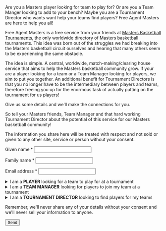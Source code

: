 <p class="notice">
	Are you a Masters player looking for team to play for? Or are you a Team Manger looking to add to your bench? Maybe you are a Tournament Director who wants want help your teams find players? Free Agent Masters are here to help you all!
</p>

Free Agent Masters is a free service from your friends at [Masters Basketball Tournaments](https://www.mastersbasketballtournaments.com/), the only worldwide directory of Masters basketball tournaments. This idea was born out of the struggles we had breaking into the Masters basketball circuit ourselves and hearing that many others seem to be experiencing the same obstacle.

The idea is simple. A central, worldwide, match-making/clearing house service that aims to help the Masters basketball community grow. If your are a player looking for a team or a Team Manager looking for players, we aim to put you together. An additional benefit for Tournament Directors is that you no longer have to be the intermediary between players and teams, therefore freeing you up for the enormous task of actually putting on the tournament for us players!

Give us some details and we'll make the connections for you.

So tell your Masters friends, Team Manager and that hard working Tournament Director about the potential of this service for our Masters basketball community!

The information you share here will be treated with respect and not sold or given to any other site, service or person without your consent.

<form action="/thank-you/" method="POST">
<p>
	<label for="givenname">Given name *</label>
	<input id="givenname" name="givenname" type="text" required>
</p>
<p>
	<label for="familyname">Family name *</label>
	<input id="familyname" name="familyname" type="text" required>
</p>
<p>
	<label for="email">Email address *</label>
	<input id="email" name="email" type="email" required>
</p>
<details name="role" >
	<summary>I am a <strong>PLAYER</strong> looking for a team to play for at a tournament</summary>
	<p>
		Select all the tournament competitions you are interested in:<br>
		(hold the ctrl/cmd key to select multiple competitions)
	</p>
<select id="tournament" name="tournament" size="10" multiple>
	{% for tournament in tournaments %}
		<optgroup label="{{ tournament.name }}, {{ tournament.location }} ({{ tournament.dates }})">
			{% for competition in tournament.competitions %}
				<option value="{{ tournament.name }}~{{ competition.name }}">{{ competition.name }}</option>
			{% endfor %}
		</optgroup>
		<hr>
	{% endfor %}
</select>
	<p>
		<label for="profile">Playing experience</label>
		<textarea id="profile" name="profile" rows="6"></textarea>
	</p>
</details>

<details name="role" >
	<summary>I am a <strong>TEAM MANAGER</strong> looking for players to join my team at a tournament</summary>
	<p>
		<label for="teamName">Team name</label>
		<input id="teamName" name="teamName" type="text">
	</p>
	<p>
		<label for="teamManager">My team is looking for players in the following tournament competition:</label>
		<select id="teamManager" name="teamManager" size="10">
			{% for tournament in tournaments %}
				<optgroup label="{{ tournament.name }}, {{ tournament.location }} ({{ tournament.dates }})">
					{% for competition in tournament.competitions %}
						<option value="{{ tournament.name }}~{{ competition.name }}">{{ competition.name }}</option>
					{% endfor %}
				</optgroup>
				<hr>
			{% endfor %}
		</select>
	</p>
</details>

<details name="role" >
	<summary>I am a <strong>TOURNAMENT DIRECTOR</strong> looking to find players for my teams</summary>
	<p>Select all the tournament competitions that are looking for players<br>
	(hold the ctrl/cmd key to select multiple competitions)
	</p>
	<p>
		<select id="tournamentDirector" name="tournamentDirector" size="10" multiple>
			{% for tournament in tournaments %}
				<optgroup label="{{ tournament.name }}, {{ tournament.location }} ({{ tournament.dates }})">
					{% for competition in tournament.competitions %}
						<option value="{{ tournament.name }}~{{ competition.name }}">{{ competition.name }}</option>
					{% endfor %}
				</optgroup>
				<hr>
			{% endfor %}
		</select>
	</p>
</details>

Remember, we'll never share any of your details without your consent and we'll never sell your information to anyone.

<button>Send</button>
</form>
